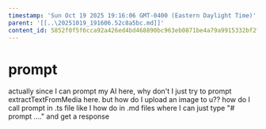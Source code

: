 ```yaml
---
timestamp: 'Sun Oct 19 2025 19:16:06 GMT-0400 (Eastern Daylight Time)'
parent: '[[..\20251019_191606.52c8a5bc.md]]'
content_id: 5852f0f5f6cca92a426ed4bd468890bc963eb0871be4a79a9915332bf2fcb346
---
```


# prompt

actually since I can prompt my AI here, why don't I just try to prompt extractTextFromMedia here. but how do I upload an image to u?? how do I call prompt in .ts file like I how do in .md files where I can just type "# prompt ...." and get a response

